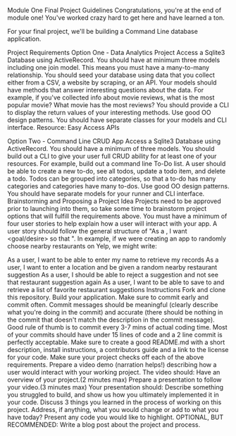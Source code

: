 Module One Final Project Guidelines
Congratulations, you're at the end of module one! You've worked crazy hard to get here and have learned a ton.

For your final project, we'll be building a Command Line database application.

Project Requirements
Option One - Data Analytics Project
Access a Sqlite3 Database using ActiveRecord.
You should have at minimum three models including one join model. This means you must have a many-to-many relationship.
You should seed your database using data that you collect either from a CSV, a website by scraping, or an API.
Your models should have methods that answer interesting questions about the data. For example, if you've collected info about movie reviews, what is the most popular movie? What movie has the most reviews?
You should provide a CLI to display the return values of your interesting methods.
Use good OO design patterns. You should have separate classes for your models and CLI interface.
Resource: Easy Access APIs

Option Two - Command Line CRUD App
Access a Sqlite3 Database using ActiveRecord.
You should have a minimum of three models.
You should build out a CLI to give your user full CRUD ability for at least one of your resources. For example, build out a command line To-Do list. A user should be able to create a new to-do, see all todos, update a todo item, and delete a todo. Todos can be grouped into categories, so that a to-do has many categories and categories have many to-dos.
Use good OO design patterns. You should have separate models for your runner and CLI interface.
Brainstorming and Proposing a Project Idea
Projects need to be approved prior to launching into them, so take some time to brainstorm project options that will fulfill the requirements above. You must have a minimum of four user stories to help explain how a user will interact with your app. A user story should follow the general structure of "As a <role>, I want <goal/desire> so that <benefit>". In example, if we were creating an app to randomly choose nearby restaurants on Yelp, we might write:

As a user, I want to be able to enter my name to retrieve my records
As a user, I want to enter a location and be given a random nearby restaurant suggestion
As a user, I should be able to reject a suggestion and not see that restaurant suggestion again
As a user, I want to be able to save to and retrieve a list of favorite restaurant suggestions
Instructions
Fork and clone this repository.
Build your application. Make sure to commit early and commit often. Commit messages should be meaningful (clearly describe what you're doing in the commit) and accurate (there should be nothing in the commit that doesn't match the description in the commit message). Good rule of thumb is to commit every 3-7 mins of actual coding time. Most of your commits should have under 15 lines of code and a 2 line commit is perfectly acceptable.
Make sure to create a good README.md with a short description, install instructions, a contributors guide and a link to the license for your code.
Make sure your project checks off each of the above requirements.
Prepare a video demo (narration helps!) describing how a user would interact with your working project.
The video should:
Have an overview of your project.(2 minutes max)
Prepare a presentation to follow your video.(3 minutes max)
Your presentation should:
Describe something you struggled to build, and show us how you ultimately implemented it in your code.
Discuss 3 things you learned in the process of working on this project.
Address, if anything, what you would change or add to what you have today?
Present any code you would like to highlight.
OPTIONAL, BUT RECOMMENDED: Write a blog post about the project and process.
